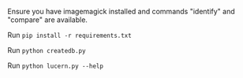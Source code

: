 Ensure you have imagemagick installed and commands
"identify" and "compare" are available.

Run `pip install -r requirements.txt`

Run `python createdb.py`

Run `python lucern.py --help`
